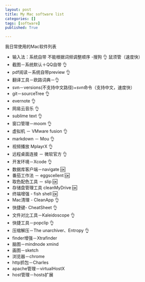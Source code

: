 ```yaml
---
layout: post
title: My Mac software list
categories: []
tags: [software]
published: True

---
```


我日常使用的Mac软件列表

* 输入法：系统自带 不能根据词频调整顺序 -搜狗 👌  鼠须管（速度快）
* 截图－系统默认＋QQ自带 👌
* pdf阅读－系统自带preview 👌
* 翻译工具－欧路词典－👌
* svn－versions(不支持中文路径)+svn命令（支持中文，速度快） 
* git－sourceTree 👌
* evernote 👌
* 网易云音乐 👌
* sublime text 👌
* 窗口管理－moom 👌
* 虚拟机 － VMware fusion 👌
* markdown － Mou 👌
* 视频播放 MplayrX 👌
* 远程桌面连接 － 微软官方 👌
* 开发环境－Xcode 👌
* 数据库客户端－navigate 🆗
* 番茄工作法 － eggscellent 🆗
* 取色配色工具 － slip 🆗
* 存储盘管理工具 cleanMyDrive 🆗
* 终端增强 - fish shell 🆗 
* Mac清理 - CleanApp 👌
* 快捷键- CheatSheet 👌
* 文件对比工具－Kaleidoscope 👌
* 快捷工具－popclip 👌
* 压缩解压－The unarchiver、Entropy 👌
* finder增强－Xtrafinder
* 脑图－mindnode xmind
* 画图－sketch
* 浏览器－chrome
* http抓包－Charles
* apache管理－virtualHostX
* host管理－hosts扩展
